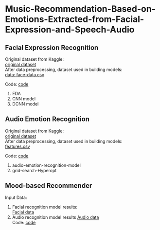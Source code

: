 # Music-Recommendation-Based-on-Emotions-Extracted-from-Facial-Expression-and-Speech-Audio

## Facial Expression Recognition
Original dataset from Kaggle: <br>
[original dataset](https://github.com/tsaokaiting/Music-Recommendation-Based-on-Emotions-Extracted-from-Facial-Expression-and-Speech-Audio/releases/tag/v0)<br>
After data preprocessing, dataset used in building models: <br>
[data: face-data.csv](https://github.com/tsaokaiting/Music-Recommendation-Based-on-Emotions-Extracted-from-Facial-Expression-and-Speech-Audio/releases/tag/v1)<br>

Code: [code](https://github.com/tsaokaiting/Music-Recommendation-Based-on-Emotions-Extracted-from-Facial-Expression-and-Speech-Audio/tree/main/Facial%20Expression%20Recognition)<br>
1. EDA <br>
2. CNN model <br>
3. DCNN model <br>

## Audio Emotion Recognition
Original dataset from Kaggle: <br>
[original dataset](https://www.kaggle.com/datasets/uwrfkaggler/ravdess-emotional-speech-audio)<br>
After data preprocessing, dataset used in building models: <br>
[features.csv](https://github.com/tsaokaiting/Music-Recommendation-Based-on-Emotions-Extracted-from-Facial-Expression-and-Speech-Audio/tree/main/Audio%20Emotion%20Recognition)<br>

Code: [code](https://github.com/tsaokaiting/Music-Recommendation-Based-on-Emotions-Extracted-from-Facial-Expression-and-Speech-Audio/tree/main/Audio%20Emotion%20Recognition)<br>
1. audio-emotion-recognition-model <br>
2. grid-search-Hyperopt <br>

## Mood-based Recommender
Input Data:

1. Facial recognition model results:<br>
[Facial data](https://github.com/tsaokaiting/Music-Recommendation-Based-on-Emotions-Extracted-from-Facial-Expression-and-Speech-Audio/blob/main/Mood-based%20Recommender/facial-recommendation.csv)<br>
2. Audio recognition model results
[Audio data](https://github.com/tsaokaiting/Music-Recommendation-Based-on-Emotions-Extracted-from-Facial-Expression-and-Speech-Audio/blob/main/Mood-based%20Recommender/audio-recommendation.csv)<br>
Code: [code](https://github.com/tsaokaiting/Music-Recommendation-Based-on-Emotions-Extracted-from-Facial-Expression-and-Speech-Audio/blob/main/Mood-based%20Recommender/5153_recommender_mk.ipynb)<br>
